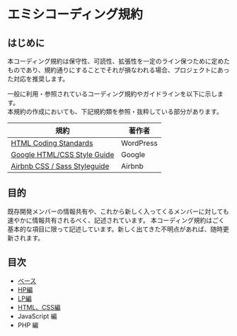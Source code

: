 # エミシコーディング規約

## はじめに

本コーディング規約は保守性、可読性、拡張性を一定のライン保つために定めたものであり、規約通りにすることでそれが損なわれる場合、プロジェクトにあった対応を推奨します。  

一般に利用・参照されているコーディング規約やガイドラインを以下に示します。  
本規約の作成においても、下記規約類を参照・抜粋している部分があります。

| 規約 | 著作者 |
|-----------|-----------
| [HTML Coding Standards](https://developer.wordpress.org/coding-standards/wordpress-coding-standards/html/) | WordPress | 
| [Google HTML/CSS Style Guide](https://google.github.io/styleguide/htmlcssguide.html) | Google |
| [Airbnb CSS / Sass Styleguide](https://github.com/airbnb/css) | Airbnb |

## 目的

既存開発メンバーの情報共有や、これから新しく入ってくるメンバーに対しても速やかに情報共有されるべく、記述されています。
本コーディング規約はごく基本的な項目に限って記述しています。新しく出てきた不明点があれば、随時更新されます。

## 目次

- [ベース](./base.md)
- [HP編](./hp.md)
- [LP編](./lp.md)
- [HTML、CSS編](./html-css.md)
- JavaScript 編
- PHP 編
